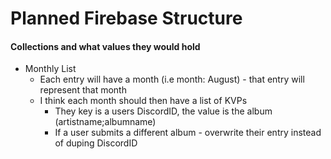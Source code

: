 # Planned Firebase Structure
#### Collections and what values they would hold
- Monthly List
    - Each entry will have a month (i.e month: August) - that entry will represent that month
    - I think each month should then have a list of KVPs
        - They key is a users DiscordID, the value is the album (artistname;albumname)
        - If a user submits a different album - overwrite their entry instead of duping DiscordID